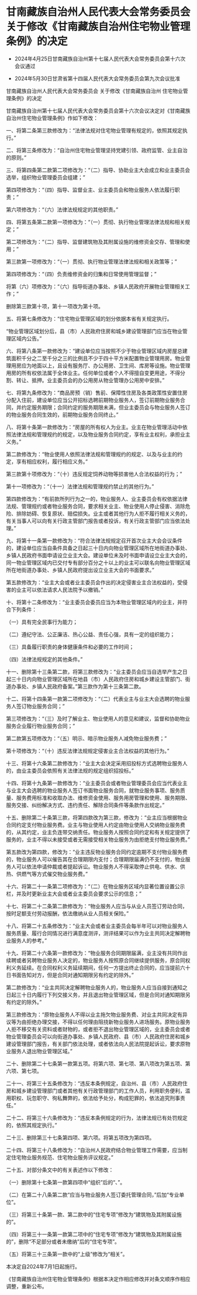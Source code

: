 # 甘南藏族自治州人民代表大会常务委员会关于修改《甘南藏族自治州住宅物业管理条例》的决定

- 2024年4月25日甘南藏族自治州第十七届人民代表大会常务委员会第十六次会议通过

- 2024年5月30日甘肃省第十四届人民代表大会常务委员会第九次会议批准

<!-- INFO END -->

甘南藏族自治州人民代表大会常务委员会 关于修改《甘南藏族自治州 住宅物业管理条例》的决定

甘南藏族自治州第十七届人民代表大会常务委员会第十六次会议决定对《甘南藏族自治州住宅物业管理条例》作如下修改：

一、将第二条第三款修改为：“法律法规对住宅物业管理有规定的，依照其规定执行。”

二、将第三条修改为：“自治州住宅物业管理坚持党建引领、政府监管、业主自治的原则。”

三、将第四条第二款第二项修改为：“（二）指导、协助业主大会成立和业主委员会选举，组织物业管理委员会组建；”

第四项修改为：“（四）指导、监督业主、业主委员会和物业服务人依法履行职责；”

第六项修改为：“（六）法律法规规定的其他职责。”

四、将第五条第二款第一项修改为：“（一）贯彻、执行物业管理法律法规和相关规定；”

第二项修改为：“（二）指导、监督建筑物及其附属设施的维修资金交存、管理和使用；”

第三款第一项修改为：“（一）贯彻、执行物业管理法律法规和相关政策等；”

第四项修改为：“（四）负责维修资金的归集和日常使用管理监督；”

将第（六）项修改为：“（六）指导街道办事处、乡镇人民政府开展物业管理相关工作；”

删除第三款第十项，第十一项改为第十项。

五、将第七条修改为：“住宅物业管理区域的划分依据本省有关规定执行。

“物业管理区域划分后，县（市）人民政府住房和城乡建设管理部门应当在物业管理区域内公告。”

六、将第八条第一款修改为：“建设单位应当按照不少于物业管理区域内房屋总建筑面积千分之二至千分之三的比例且不少于四十平方米配置物业管理用房。物业管理用房应为地面以上，且设有服务厅、办公用房、卫生间、库房等设施。物业管理用房的所有权依法属于全体业主。任何单位或者个人不得擅自变更用途，不得分割、转让、抵押。业主委员会的办公用房从物业管理办公用房中安排。”

七、将第九条修改为：“商品房预（销）售前、保障性住房及各类政策性安置住房分配入住前，建设单位应当公开招标选聘前期物业服务人，签订前期物业服务合同，并约定服务期限；合同约定的服务期限未满，但业主委员会与物业服务人签订的物业服务合同生效的，前期物业服务合同终止。”

八、将第十条第一款修改为：“房屋的所有权人为业主。业主在物业管理活动中依照法律法规和管理规约的规定，以及物业服务合同约定，享有业主权利，承担业主义务。”

第二款修改为：“物业使用人依照法律法规和管理规约的规定、以及与业主的约定，享有相应权利，履行相应义务。”

第三款第十项修改为：“（十）违反规定饲养动物等损害他人合法权益的行为；”

第十一项修改为：“（十一）法律法规和管理规约禁止的其他行为。”

第四款修改为：“有前款所列行为之一的，物业服务人、业主委员会有权依据法律法规、管理规约或者物业服务合同，要求相关业主、物业使用人停止侵害、消除危险、排除妨碍、恢复原状、赔偿损失。业主或者其他行为人拒不履行相关义务的，有关当事人可以向有关行政主管部门报告或者投诉，有关行政主管部门应当依法处理。”

九、将第十一条第一款修改为：“符合法律法规规定召开首次业主大会会议条件的，建设单位应当自条件具备之日起三十日内向物业管理区域所在地街道办事处、乡镇人民政府书面申请设立业主大会。建设单位未及时书面申请设立业主大会的，同一物业管理区域内已交付专有部分百分之十以上的业主可以联名向物业管理区域所在地街道办事处、乡镇人民政府提出设立业主大会的书面要求。”

第五款修改为：“业主大会或者业主委员会作出的决定侵害业主合法权益的，受侵害的业主可以依法请求人民法院予以撤销。”

十、将第十二条修改为：“业主委员会委员应当为本物业管理区域内的业主，并符合下列条件：

（一）具有完全民事行为能力；

（二）遵纪守法、公正廉洁、热心公益、责任心强，具有一定的组织能力；

（三）具备履行职责的身体健康条件和必要的工作时间；

（四）法律法规规定的其他条件。”

十一、删除第十三条第二款，将第三款修改为：“业主委员会应当自选举产生之日起三十日内向物业管理区域所在地县（市）人民政府住房和城乡建设主管部门、街道办事处、乡镇人民政府备案。”第三款作为第十三条第二款。

十二、将第十四条第一款第二项修改为：“（二）代表业主与业主大会选聘的物业服务人签订物业服务合同；”

第三项修改为：“（三）及时了解业主、物业使用人的意见和建议，监督和协助物业服务企业履行物业服务合同；”

第二款第五项修改为：“（五）明示、暗示物业服务人减免物业服务费；”

第十项修改为：“（十）违反法律法规规定侵害业主合法权益的其他行为。”

十三、将第十六条第二款修改为：“业主大会决定采用招投标方式选聘物业服务人的，由业主委员会依照有关法律法规的规定组织招投标。”

十四、将第十九条第一款修改为：“业主委员会或者物业管理委员会应当代表业主与业主大会选聘的物业服务人签订书面物业服务合同，就物业服务事项、服务质量、服务费用标准和收取办法、维修资金使用、服务用房管理和使用、服务期限、服务交接、纠纷解决方式、违约责任、解除合同条件等条款作出规定。”

十五、删除第二十条第三款，将第四款改为第三款，修改为：“业主应当根据物业合同约定支付物业服务费。业主与物业使用人约定由物业使用人交纳物业服务费的，从其约定，业主负连带交纳责任。物业服务人按照合同约定和有关规定提供了服务的，业主不得以未接受或者无需接受相关物业服务为由拒绝支付物业服务费。”

第五款改为第四款，修改为：“业主违反物业服务合同约定逾期不支付物业服务费的，物业服务人可以催告其在合理期限内支付；合理期限届满仍不支付的，物业服务人可以依法申请仲裁或者提起诉讼。物业服务人不得采取停止供电、供水、供热、供燃气等方式催交物业服务费。”

十六、将第二十一条第二项修改为：“（二）在物业服务区域内显著位置设置公示栏，并及时更新业主大会或者业主委员会要求公示的信息；”

十七、将第二十二条第二款修改为：“物业服务人应当与从业人员签订劳动合同，按时足额支付劳动报酬，依法缴纳从业人员相关保险。”

十八、将第二十五条修改为：“业主大会或者业主委员会每半年可以对物业服务人服务质量、履行合同情况进行满意度测评，测评结果可以作为业主共同决定解聘物业服务人的参考。”

十九、将第二十六条第一款修改为：“物业服务合同期限届满，业主没有共同作出续聘或者另聘物业服务人决定的，物业服务人按照原合同继续提供服务，原合同权利义务延续。在合同权利义务延续期间，任何一方提出终止合同的，应当提前六十日书面告知对方，但是合同对通知期限另有约定的除外。”

第二款修改为：“业主共同决定解聘物业服务人的，物业服务人应当自接到通知之日起三十日内履行下列交接义务，并且退出物业管理区域，但是合同对通知期限另有约定的除外。”

第三款修改为：“原物业服务人不得以业主拖欠物业服务费、对业主共同决定有异议等为由拒绝办理交接，不得以任何理由阻挠新物业服务人进场服务。原物业服务人拒不移交有关资料或者财物的，或者拒不退出物业管理区域的，业主委员会或者物业管理委员会可以向街道办事处、乡镇人民政府、县（市）人民政府住房和城乡建设管理部门报告，有关部门依法处理，或者依法向人民法院提起诉讼，要求原物业服务人退出物业管理区域。”

二十、删除第二十七条第一款第五项。将第六项、第七项、第八项改为第五项、第六项、第七项。

二十一、将第三十五条修改为：“违反本条例规定，自治州、县（市）人民政府住房和城乡建设管理部门或者其他有关行政管理部门的工作人员，利用职务便利，滥用职权、玩忽职守、徇私舞弊的，依法给予处分，构成犯罪的，依法追究刑事责任。”

二十二、将第三十六条修改为：“违反本条例规定的行为，法律法规已有处罚规定的，依照其规定执行。”

二十三、删除第三十七条第四项、第六项。将第五项改为第四项。

二十四、将第三十八条修改为：“自治州人民政府结合物业管理工作需要，应当制定住宅物业服务规范、住宅物业服务评议规定。”

二十五、对部分条文中的有关表述作以下修改：

（一）删除第十七条第一款第四项中“组织”后的“、”。

（二）在第二十八条第二款“应当与物业服务人签订委托管理合同，”后加“专业单位”。

（三）将第三十条第一款、第二款中的“住宅专项”修改为“建筑物及其附属设施的”。

（四）将第三十一条第一款第二项中的“住宅专项”修改为“建筑物及其附属设施的”，删除“不足部分或者未缴纳”后的“住宅专项”。

（五）将第三十三条第一款中的“上级”修改为“相关”。

本决定自2024年7月1日起施行。

《甘南藏族自治州住宅物业管理条例》根据本决定作相应修改并对条文顺序作相应调整，重新公布。
